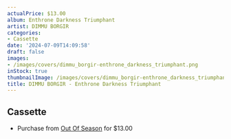 ```yaml
---
actualPrice: $13.00
album: Enthrone Darkness Triumphant
artist: DIMMU BORGIR
categories:
- Cassette
date: '2024-07-09T14:09:58'
draft: false
images:
- /images/covers/dimmu_borgir-enthrone_darkness_triumphant.png
inStock: true
thumbnailImage: /images/covers/dimmu_borgir-enthrone_darkness_triumphant-thumb.png
title: DIMMU BORGIR - Enthrone Darkness Triumphant
---
```


## Cassette
* Purchase from [Out Of Season](https://www.outofseasonlabel.com/products/dimmu-borgir-enthrone-darkness-triumphant-cassette-tape) for $13.00
